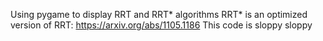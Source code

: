 Using pygame to display RRT and RRT* algorithms
RRT* is an optimized version of RRT:  https://arxiv.org/abs/1105.1186
This code is sloppy sloppy
